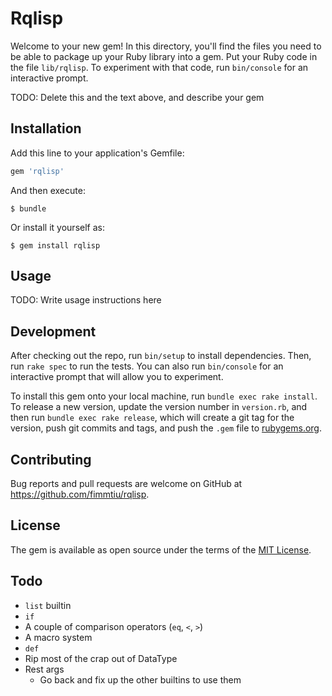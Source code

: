 # Rqlisp

Welcome to your new gem! In this directory, you'll find the files you need to be able to package up your Ruby library into a gem. Put your Ruby code in the file `lib/rqlisp`. To experiment with that code, run `bin/console` for an interactive prompt.

TODO: Delete this and the text above, and describe your gem

## Installation

Add this line to your application's Gemfile:

```ruby
gem 'rqlisp'
```

And then execute:

    $ bundle

Or install it yourself as:

    $ gem install rqlisp

## Usage

TODO: Write usage instructions here

## Development

After checking out the repo, run `bin/setup` to install dependencies. Then, run `rake spec` to run the tests. You can also run `bin/console` for an interactive prompt that will allow you to experiment.

To install this gem onto your local machine, run `bundle exec rake install`. To release a new version, update the version number in `version.rb`, and then run `bundle exec rake release`, which will create a git tag for the version, push git commits and tags, and push the `.gem` file to [rubygems.org](https://rubygems.org).

## Contributing

Bug reports and pull requests are welcome on GitHub at https://github.com/fimmtiu/rqlisp.

## License

The gem is available as open source under the terms of the [MIT License](https://opensource.org/licenses/MIT).


## Todo

* `list` builtin
* `if`
* A couple of comparison operators (`eq`, `<`, `>`)
* A macro system
* `def`
* Rip most of the crap out of DataType
* Rest args
  * Go back and fix up the other builtins to use them
